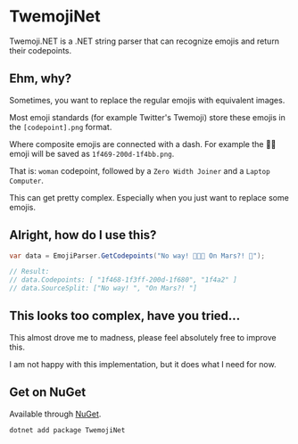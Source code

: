 # TwemojiNet

Twemoji.NET is a .NET string parser that can recognize emojis and return their codepoints.

## Ehm, why?

Sometimes, you want to replace the regular emojis with equivalent images.

Most emoji standards (for example Twitter's Twemoji) store these emojis in the `[codepoint].png` format.

Where composite emojis are connected with a dash. For example the 👩‍💻 emoji will be saved as `1f469-200d-1f4bb.png`.

That is: `woman` codepoint, followed by a `Zero Width Joiner` and a `Laptop Computer`.

This can get pretty complex. Especially when you just want to replace some emojis.

## Alright, how do I use this?


```cs
var data = EmojiParser.GetCodepoints("No way! 👩🏿‍🚀 On Mars?! 💢");

// Result:
// data.Codepoints: [ "1f468-1f3ff-200d-1f680", "1f4a2" ]
// data.SourceSplit: ["No way! ", "On Mars?! "]
```

## This looks too complex, have you tried...

This almost drove me to madness, please feel absolutely free to improve this.

I am not happy with this implementation, but it does what I need for now.

## Get on NuGet

Available through [NuGet](https://www.nuget.org/packages/TwemojiNet/).

```
dotnet add package TwemojiNet
```
